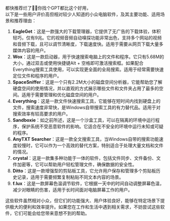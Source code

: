 都快推荐烂了🤔🤔你找个GPT都比这个好用，  
以下是一些用户评价高但相对较少人知道的小众电脑软件，及其主要功能、适用场景和推荐理由：  
1. **EagleGet**：这是一款强大的下载管理器，它提供了无广告的下载体验，体积轻巧，仅有9兆。它的视频音频自动嗅探功能非常出色，支持多个网站的视频和音频下载，且可以调节清晰度，下载速度快。适用于需要从网页下载大量多媒体内容的用户。  
2. **Wox**：这是一款启动器，用于快速搜索电脑上的文件和程序。它只有5.68M的大小，通过双击或使用快捷键Alt + 空格即可激活搜索框。如果配合Everything搜索工具使用，可以实现更全面的全局搜索。适用于经常需要快速定位文件和程序的用户。  
3. **SpaceSniffer**：这是一个只有2.2M大小的磁盘空间分析器，它能帮助您了解硬盘空间的使用情况，并以直观的方式展示哪些文件和文件夹占用了最多的空间。适用于需要管理和优化磁盘空间的用户。  
4. **Everything**：这是一款文件快速搜索工具，它能够在短时间内找到硬盘上的文件，搜索速度非常快，是Windows自带搜索工具的有力替代品。适用于对搜索效率有较高要求的用户。  
5. **Sandboxie**：如之前所述，这是一个沙盒工具，可以在隔离的环境中运行程序，保护系统不受恶意软件的影响。它适合在不安全的环境中运行未知或可疑的程序。  
6. **AnyTXT Searcher**：这是一款全文搜索工具，当Windows自带的搜索功能速度较慢时，它可以作为一个高效的替代方案，特别适合于处理大量文档和文件的情况。  
7. **crystal**：这是一款集多种功能于一体的软件，包括文件同步、文件备份、文件加密等，它可以帮助用户轻松管理文件，确保数据的安全性。  
8. **Ditto**：这是一款增强型的剪贴板工具，它允许用户保存和管理多个剪贴板历史记录，适用于需要频繁复制粘贴不同文本内容的场景。  
9. **f.lux**：这是一款屏幕色温调节软件，它根据一天中的时间自动调整屏幕色温，减少对眼睛的伤害，适用于长时间面对电脑屏幕工作的用户。  
  
这些软件虽然相对小众，但它们的功能强大、用户体验良好，能够在特定场景下提供极大的便利和效率提升。如果您在工作和生活中遇到相关需求，不妨尝试这些软件，它们可能会给您带来意想不到的帮助。